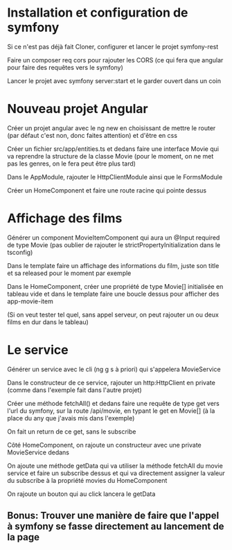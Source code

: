 # Installation et configuration de symfony

Si ce n'est pas déjà fait
Cloner, configurer et lancer le projet symfony-rest

Faire un composer req cors pour rajouter les CORS (ce qui fera que angular pour faire des requêtes vers le symfony)
	
Lancer le projet avec symfony server:start et le garder ouvert dans un coin


# Nouveau projet Angular

Créer un projet angular avec le ng new en choisissant de mettre le router (par défaut c'est non, donc faites attention) et d'être en css
	
Créer un fichier src/app/entities.ts et dedans faire une interface Movie qui va reprendre la structure de la classe Movie (pour le moment, on ne met pas les genres, on le fera peut être plus tard)
	
Dans le AppModule, rajouter le HttpClientModule ainsi que le FormsModule
	
Créer un HomeComponent et faire une route racine qui pointe dessus


# Affichage des films

Générer un component MovieItemComponent qui aura un @Input required de type Movie (pas oublier de rajouter le strictPropertyInitialization dans le tsconfig)
	
Dans le template faire un affichage des informations du film, juste son title et sa released pour le moment par exemple
	
Dans le HomeComponent, créer une propriété de type Movie[] initialisée en tableau vide et dans le template faire une boucle dessus pour afficher des app-movie-item
	
(Si on veut tester tel quel, sans appel serveur, on peut rajouter un ou deux films en dur dans le tableau)


# Le service
Générer un service avec le cli (ng g s à priori) qui s'appelera MovieService
	
Dans le constructeur de ce service, rajouter un http:HttpClient en private (comme dans l'exemple fait dans l'autre projet)
	
Créer une méthode fetchAll() et dedans faire une requête de type get vers l'url du symfony, sur la route /api/movie, en typant le get en Movie[] (à la place du any que j'avais mis dans l'exemple)
	
On fait un return de ce get, sans le subscribe
	
Côté HomeComponent, on rajoute un constructeur avec une private MovieService dedans
	
On ajoute une méthode getData qui va utiliser la méthode fetchAll du movie service et faire un subscribe dessus et qui va directement assigner la valeur du subscribe à la propriété movies du HomeComponent
	
On rajoute un bouton qui au click lancera le getData


## Bonus: Trouver une manière de faire que l'appel à symfony se fasse directement au lancement de la page

